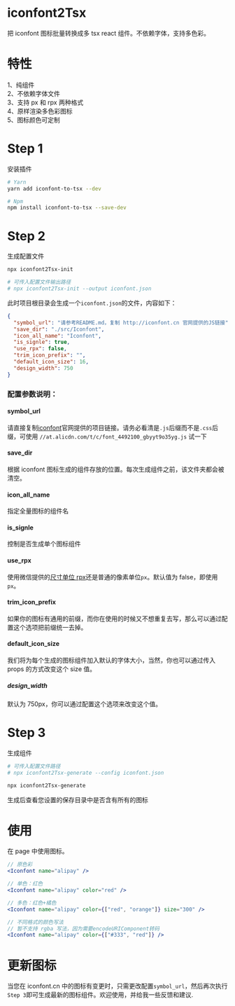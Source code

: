 # iconfont2Tsx

把 iconfont 图标批量转换成多 tsx react 组件。不依赖字体，支持多色彩。

# 特性

1、纯组件 <br> 2、不依赖字体文件 <br> 3、支持 px 和 rpx 两种格式 <br> 4、原样渲染多色彩图标 <br> 5、图标颜色可定制

# Step 1

安装插件

```bash
# Yarn
yarn add iconfont-to-tsx --dev

# Npm
npm install iconfont-to-tsx --save-dev
```

# Step 2

生成配置文件

```bash
npx iconfont2Tsx-init

# 可传入配置文件输出路径
# npx iconfont2Tsx-init --output iconfont.json
```

此时项目根目录会生成一个`iconfont.json`的文件，内容如下：

```json
{
  "symbol_url": "请参考README.md，复制 http://iconfont.cn 官网提供的JS链接",
  "save_dir": "./src/Iconfont",
  "icon_all_name": "Iconfont",
  "is_signle": true,
  "use_rpx": false,
  "trim_icon_prefix": "",
  "default_icon_size": 16,
  "design_width": 750
}

```

### 配置参数说明：

#### symbol_url

请直接复制[iconfont](http://iconfont.cn)官网提供的项目链接。请务必看清是`.js`后缀而不是`.css`后缀，可使用 `//at.alicdn.com/t/c/font_4492100_gbyyt9o35yg.js` 试一下

#### save_dir

根据 iconfont 图标生成的组件存放的位置。每次生成组件之前，该文件夹都会被清空。

#### icon_all_name
指定全量图标的组件名

#### is_signle
控制是否生成单个图标组件

#### use_rpx

使用微信提供的[尺寸单位 rpx](https://developers.weixin.qq.com/miniprogram/dev/framework/view/wxss.html#%E5%B0%BA%E5%AF%B8%E5%8D%95%E4%BD%8D)还是普通的像素单位`px`。默认值为 false，即使用`px`。

#### trim_icon_prefix

如果你的图标有通用的前缀，而你在使用的时候又不想重复去写，那么可以通过配置这个选项把前缀统一去掉。

#### default_icon_size

我们将为每个生成的图标组件加入默认的字体大小，当然，你也可以通过传入 props 的方式改变这个 size 值。

##### design_width

默认为 750px，你可以通过配置这个选项来改变这个值。

# Step 3

生成组件

```bash
# 可传入配置文件路径
# npx iconfont2Tsx-generate --config iconfont.json

npx iconfont2Tsx-generate
```

生成后查看您设置的保存目录中是否含有所有的图标

# 使用

在 page 中使用图标。

```jsx
// 原色彩
<Iconfont name="alipay" />

// 单色：红色
<Iconfont name="alipay" color="red" />

// 多色：红色+橘色
<Iconfont name="alipay" color={["red", "orange"]} size="300" />

// 不同格式的颜色写法
// 暂不支持 rgba 写法，因为需要encodeURIComponent转码
<Iconfont name="alipay" color={["#333", "red"]} />

```

# 更新图标

当您在 iconfont.cn 中的图标有变更时，只需更改配置`symbol_url`，然后再次执行`Step 3`即可生成最新的图标组件。欢迎使用，并给我一些反馈和建议.
